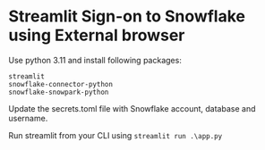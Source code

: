 # Streamlit Sign-on to Snowflake using External browser 

Use python 3.11 and install following packages:
```
streamlit
snowflake-connector-python
snowflake-snowpark-python
```

Update the secrets.toml file with Snowflake account, database and username.

Run streamlit from your CLI using ```streamlit run .\app.py```
